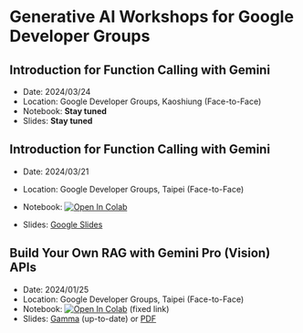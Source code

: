 # Generative AI Workshops for Google Developer Groups

## Introduction for Function Calling with Gemini
- Date: 2024/03/24
- Location: Google Developer Groups, Kaoshiung (Face-to-Face)
- Notebook: **Stay tuned**
- Slides: **Stay tuned**


## Introduction for Function Calling with Gemini
- Date: 2024/03/21
- Location: Google Developer Groups, Taipei (Face-to-Face)
- Notebook: <a target="_blank" href="https://colab.research.google.com/github/jimmyliao/genai-gdg/blob/gdg-202403/rag-intro/gemini-lmm.ipynb"><img src="https://colab.research.google.com/assets/colab-badge.svg" alt="Open In Colab"/></a>

- Slides: <a href="https://docs.google.com/presentation/d/1O4CzfzSwlBPCEITtW8UdE-9cgbZ0pk8V7yxmHRYpadw/edit?usp=sharing" target="_blank">Google Slides</a>


## Build Your Own RAG with Gemini Pro (Vision) APIs
- Date: 2024/01/25
- Location: Google Developer Groups, Taipei (Face-to-Face)
- Notebook: <a target="_blank" href="https://colab.research.google.com/github/jimmyliao/genai-gdg/blob/gdg-202403/rag-intro/gemini-lmm.ipynb"><img src="https://colab.research.google.com/assets/colab-badge.svg" alt="Open In Colab"/></a> (fixed link)
- Slides: [Gamma](https://gamma.app/public/GeminiWorkshop-RAG-g0zr4kokl6uragh) (up-to-date) or [PDF](https://github.com/jimmyliao/genai-gdg/blob/main/slides/GeminiWorkshop-GDG-TPE-20240125.pdf)
